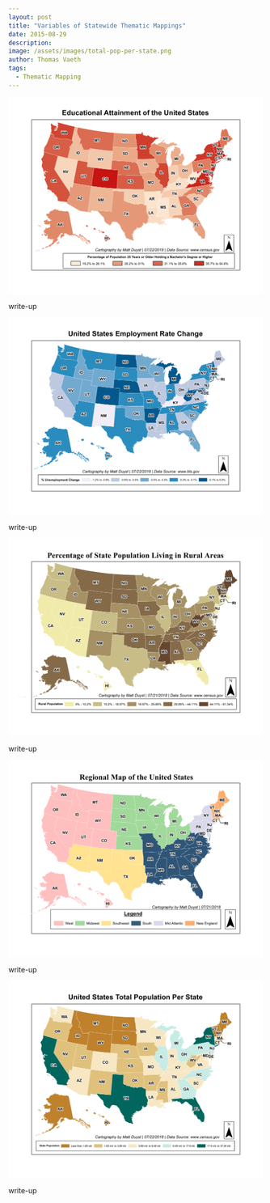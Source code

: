 ```yaml
---
layout: post
title: "Variables of Statewide Thematic Mappings"
date: 2015-08-29
description: 
image: /assets/images/total-pop-per-state.png
author: Thomas Vaeth
tags: 
  - Thematic Mapping
---
```


![Map GIS](/assets/images/ed-attainment.png)

write-up

![Placeholder](/assets/images/employment-rate-change.png)

write-up

![Placeholder](/assets/images/pct-rural.png)

write-up

![Placeholder](/assets/images/regional-mapping.png)

write-up

![Placeholder](/assets/images/total-pop-per-state.png)

write-up